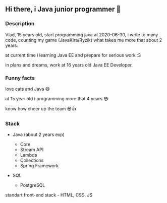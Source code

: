## Hi there, i Java junior programmer 👋

### Description
Vlad, 15 years old, start programming java at 2020-06-30, i write to many code, counting my game (JavaKira/Ryzik) what takes me more that about 2 years.

at current time i learning Java EE and prepare for serious work :3

in plans and dreams, work at 16 years old Java EE Developer.

### Funny facts

love cats and Java 😄

at 15 year old i programming more that 4 years 😳

know how cheer up the team 😎👍

### Stack

* Java (about 2 years exp)
  * Core
  * Stream API
  * Lambda
  * Collections
  * Spring Framework

* SQL
  * PostgreSQL

standart front-end stack - HTML, CSS, JS
